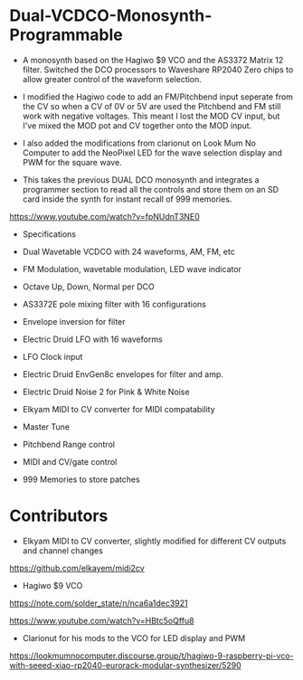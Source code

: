 # Dual-VCDCO-Monosynth-Programmable
- A monosynth based on the Hagiwo $9 VCO and the AS3372 Matrix 12 filter. 
Switched the DCO processors to Waveshare RP2040 Zero chips to allow greater control of the waveform selection.

- I modified the Hagiwo code to add an FM/Pitchbend input seperate from the CV so when a CV of 0V or 5V are used the Pitchbend and FM still work with negative voltages. This meant I lost the MOD CV input, but I've mixed the MOD pot and CV together onto the MOD input.

- I also added the modifications from clarionut on Look Mum No Computer to add the NeoPixel LED for the wave selection display and PWM for the square wave.

- This takes the previous DUAL DCO monosynth and integrates a programmer section to read all the controls and store them on an SD card inside the synth for instant recall of 999 memories.

https://www.youtube.com/watch?v=fpNUdnT3NE0

- Specifications

- Dual Wavetable VCDCO with 24 waveforms, AM, FM, etc
- FM Modulation, wavetable modulation, LED wave indicator
- Octave Up, Down, Normal per DCO
- AS3372E pole mixing filter with 16 configurations
- Envelope inversion for filter
- Electric Druid LFO with 16 waveforms
- LFO Clock input
- Electric Druid EnvGen8c envelopes for filter and amp.
- Electric Druid Noise 2 for Pink & White Noise
- Elkyam MIDI to CV converter for MIDI compatability
- Master Tune
- Pitchbend Range control
- MIDI and CV/gate control
- 999 Memories to store patches

# Contributors

- Elkyam MIDI to CV converter, slightly modified for different CV outputs and channel changes

https://github.com/elkayem/midi2cv

- Hagiwo $9 VCO

https://note.com/solder_state/n/nca6a1dec3921

https://www.youtube.com/watch?v=HBtc5oQffu8

- Clarionut for his mods to the VCO for LED display and PWM

https://lookmumnocomputer.discourse.group/t/hagiwo-9-raspberry-pi-vco-with-seeed-xiao-rp2040-eurorack-modular-synthesizer/5290



